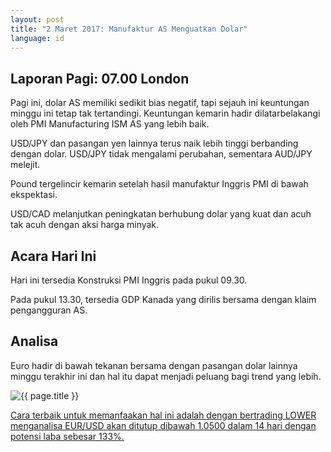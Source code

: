 ```yaml
---
layout: post
title: "2 Maret 2017: Manufaktur AS Menguatkan Dolar"
language: id
---
```

## Laporan Pagi: 07.00 London

Pagi ini, dolar AS memiliki sedikit bias negatif, tapi sejauh ini keuntungan minggu ini tetap tak tertandingi. Keuntungan kemarin hadir dilatarbelakangi oleh PMI Manufacturing ISM AS yang lebih baik.

USD/JPY dan pasangan yen lainnya terus naik lebih tinggi berbanding dengan dolar. USD/JPY tidak mengalami perubahan, sementara AUD/JPY melejit.

Pound tergelincir kemarin setelah hasil manufaktur Inggris PMI di bawah ekspektasi.

USD/CAD melanjutkan peningkatan berhubung dolar yang kuat dan acuh tak acuh dengan aksi harga minyak.

## Acara Hari Ini

Hari ini tersedia Konstruksi PMI Inggris pada pukul 09.30.

Pada pukul 13.30, tersedia GDP Kanada yang dirilis bersama dengan klaim pengangguran AS.

## Analisa

Euro hadir di bawah tekanan bersama dengan pasangan dolar lainnya minggu terakhir ini dan hal itu dapat menjadi peluang bagi trend yang lebih.

<img src="{{ site.url }}/images/id-02-mar-17.png" alt="{{ page.title }}" title="{{ page.title }}">

<a href="%LINK%%?currency=USD& market=major_pairs&duration_amount=14&duration_units=d&amount=10&amount_type=payout&expiry_type=duration&underlying=frxEURUSD&formname=higherlower&barrier=1.05" target="_blank">Cara terbaik untuk memanfaakan hal ini adalah dengan bertrading LOWER menganalisa EUR/USD akan ditutup dibawah 1.0500 dalam 14 hari dengan potensi laba sebesar 133%.</a>